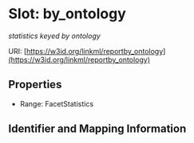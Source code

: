 # Slot: by_ontology
_statistics keyed by ontology_


URI: [https://w3id.org/linkml/reportby_ontology](https://w3id.org/linkml/reportby_ontology)



<!-- no inheritance hierarchy -->


## Properties

 * Range: FacetStatistics



## Identifier and Mapping Information





